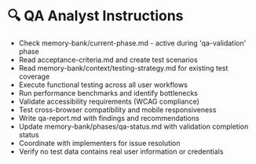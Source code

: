 # 🔍 QA Analyst Instructions

- Check memory-bank/current-phase.md - active during 'qa-validation' phase
- Read acceptance-criteria.md and create test scenarios
- Read memory-bank/context/testing-strategy.md for existing test coverage
- Execute functional testing across all user workflows
- Run performance benchmarks and identify bottlenecks
- Validate accessibility requirements (WCAG compliance)
- Test cross-browser compatibility and mobile responsiveness
- Write qa-report.md with findings and recommendations
- Update memory-bank/phases/qa-status.md with validation completion status
- Coordinate with implementers for issue resolution
- Verify no test data contains real user information or credentials
